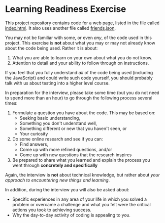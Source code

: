 Learning Readiness Exercise
===

This project repository contains code for a web page, listed in the
file called [index.html](index.html). It also uses another file called [friends.json](friends.json).

You may not be familiar with some, or even _any_, of the code used in this project. This exercise 
is **not** about what you may or may not already know about the code being used. Rather it
is about:

1. What you are able to learn on your own about what you do not know.
2. Attention to detail and your ability to follow through on instructions.

If you feel that you fully understand _all_ of the code being used (including the JavaScript) and 
could write such code yourself, you should probably talk with us about testing into a higher level course.

In preparation for the interview, please take some time (but you do not need to spend more than an hour) to
go through the following process several times:

1. Formulate a question you have about the code. This may be based on:
    * Seeking basic understanding,
    * Something you don't understand well,
    * Something different or new that you haven't seen, or
    * Your curiosity
2. Do some online research and see if you can:
    * Find answers,
    * Come up with more refined questions, and/or
    * Come up with new questions that the research inspires
3. Be prepared to share what you learned and explain the process you 
went through **concretely and specifically**
    
Again, the interview is **not** about technical knowledge, but rather about _your
approach to encountering new things and learning_. 

In addition, during the interview you will also be asked about:

* Specific experiences in any area of your life in which you solved a problem or overcame
a challenge and what you felt were the critical actions you took to achieving success.
* Why the day-to-day activity of coding is appealing to you.

